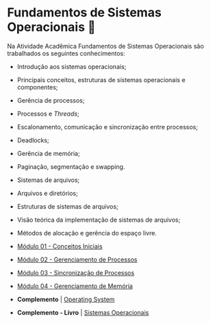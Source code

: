 # Fundamentos de Sistemas Operacionais 🧱

Na Atividade Acadêmica Fundamentos de Sistemas Operacionais são trabalhados os seguintes conhecimentos:

- Introdução aos sistemas operacionais;
- Principais conceitos, estruturas de sistemas operacionais e componentes;
- Gerência de processos;
- Processos e _Threads_;
- Escalonamento, comunicação e sincronização entre processos;
- Deadlocks;
- Gerência de memória;
- Paginação, segmentação e swapping.
- Sistemas de arquivos;
- Arquivos e diretórios;
- Estruturas de sistemas de arquivos;
- Visão teórica da implementação de sistemas de arquivos;
- Métodos de alocação e gerência do espaço livre.

- [Módulo 01 - Conceitos Iniciais](modulo-1/)
- [Módulo 02 - Gerenciamento de Processos](modulo-2/)
- [Módulo 03 - Sincronização de Processos](modulo-3/)
- [Módulo 04 - Gerenciamento de Memória](modulo-4/)

- **Complemento** | [Operating System](https://www.youtube.com/watch?v=vBURTt97EkA&list=PLBlnK6fEyqRiVhbXDGLXDk_OQAeuVcp2O)

- **Complemento - Livro** | [Sistemas Operacionais](08_sistemas_operacionais.pdf)
